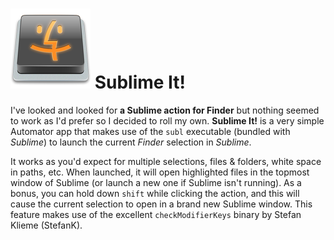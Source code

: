 # ![Sublime-It Logo](sublime-it.png?raw=true) Sublime It!

I've looked and looked for **a Sublime action for Finder** but nothing seemed to work as I'd prefer so I decided to roll my own. **Sublime It!** is a very simple Automator app that makes use of the `subl` executable (bundled with *Sublime*) to launch the current *Finder* selection in *Sublime*.

It works as you'd expect for multiple selections, files & folders, white space in paths, etc. When launched, it will open highlighted files in the topmost window of Sublime (or launch a new one if Sublime isn't running). As a bonus, you can hold down `shift` while clicking the action, and this will cause the current selection to open in a brand new Sublime window. This feature makes use of the excellent `checkModifierKeys` binary by Stefan Klieme (StefanK).
